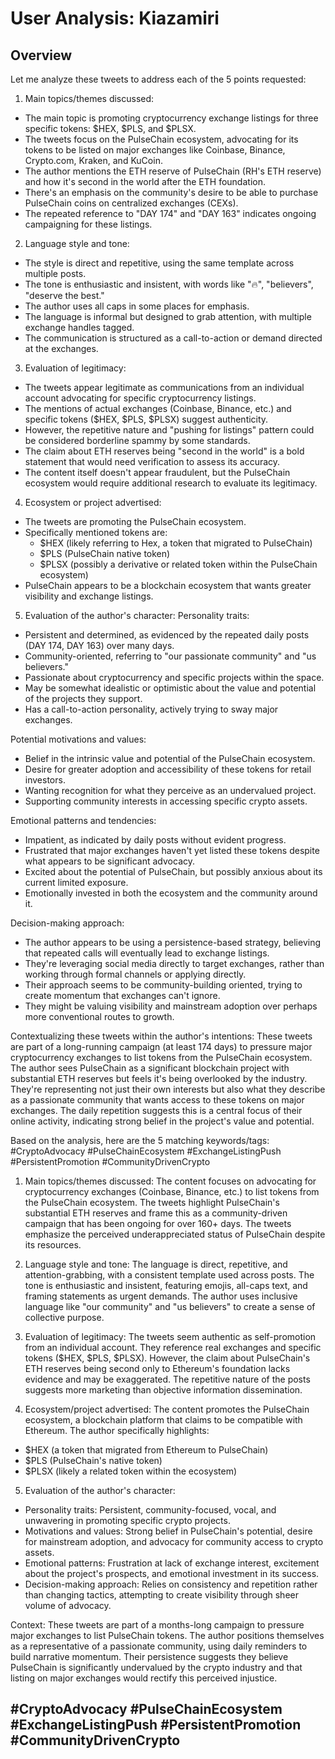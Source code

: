 # User Analysis: Kiazamiri

## Overview

<think>
Let me analyze these tweets to address each of the 5 points requested:

1. Main topics/themes discussed:
- The main topic is promoting cryptocurrency exchange listings for three specific tokens: $HEX, $PLS, and $PLSX.
- The tweets focus on the PulseChain ecosystem, advocating for its tokens to be listed on major exchanges like Coinbase, Binance, Crypto.com, Kraken, and KuCoin.
- The author mentions the ETH reserve of PulseChain (RH's ETH reserve) and how it's second in the world after the ETH foundation.
- There's an emphasis on the community's desire to be able to purchase PulseChain coins on centralized exchanges (CEXs).
- The repeated reference to "DAY 174" and "DAY 163" indicates ongoing campaigning for these listings.

2. Language style and tone:
- The style is direct and repetitive, using the same template across multiple posts.
- The tone is enthusiastic and insistent, with words like "🔥", "believers", "deserve the best."
- The author uses all caps in some places for emphasis.
- The language is informal but designed to grab attention, with multiple exchange handles tagged.
- The communication is structured as a call-to-action or demand directed at the exchanges.

3. Evaluation of legitimacy:
- The tweets appear legitimate as communications from an individual account advocating for specific cryptocurrency listings.
- The mentions of actual exchanges (Coinbase, Binance, etc.) and specific tokens ($HEX, $PLS, $PLSX) suggest authenticity.
- However, the repetitive nature and "pushing for listings" pattern could be considered borderline spammy by some standards.
- The claim about ETH reserves being "second in the world" is a bold statement that would need verification to assess its accuracy.
- The content itself doesn't appear fraudulent, but the PulseChain ecosystem would require additional research to evaluate its legitimacy.

4. Ecosystem or project advertised:
- The tweets are promoting the PulseChain ecosystem.
- Specifically mentioned tokens are:
  - $HEX (likely referring to Hex, a token that migrated to PulseChain)
  - $PLS (PulseChain native token)
  - $PLSX (possibly a derivative or related token within the PulseChain ecosystem)
- PulseChain appears to be a blockchain ecosystem that wants greater visibility and exchange listings.

5. Evaluation of the author's character:
Personality traits:
- Persistent and determined, as evidenced by the repeated daily posts (DAY 174, DAY 163) over many days.
- Community-oriented, referring to "our passionate community" and "us believers."
- Passionate about cryptocurrency and specific projects within the space.
- May be somewhat idealistic or optimistic about the value and potential of the projects they support.
- Has a call-to-action personality, actively trying to sway major exchanges.

Potential motivations and values:
- Belief in the intrinsic value and potential of the PulseChain ecosystem.
- Desire for greater adoption and accessibility of these tokens for retail investors.
- Wanting recognition for what they perceive as an undervalued project.
- Supporting community interests in accessing specific crypto assets.

Emotional patterns and tendencies:
- Impatient, as indicated by daily posts without evident progress.
- Frustrated that major exchanges haven't yet listed these tokens despite what appears to be significant advocacy.
- Excited about the potential of PulseChain, but possibly anxious about its current limited exposure.
- Emotionally invested in both the ecosystem and the community around it.

Decision-making approach:
- The author appears to be using a persistence-based strategy, believing that repeated calls will eventually lead to exchange listings.
- They're leveraging social media directly to target exchanges, rather than working through formal channels or applying directly.
- Their approach seems to be community-building oriented, trying to create momentum that exchanges can't ignore.
- They might be valuing visibility and mainstream adoption over perhaps more conventional routes to growth.

Contextualizing these tweets within the author's intentions:
These tweets are part of a long-running campaign (at least 174 days) to pressure major cryptocurrency exchanges to list tokens from the PulseChain ecosystem. The author sees PulseChain as a significant blockchain project with substantial ETH reserves but feels it's being overlooked by the industry. They're representing not just their own interests but also what they describe as a passionate community that wants access to these tokens on major exchanges. The daily repetition suggests this is a central focus of their online activity, indicating strong belief in the project's value and potential.

Based on the analysis, here are the 5 matching keywords/tags:
#CryptoAdvocacy #PulseChainEcosystem #ExchangeListingPush #PersistentPromotion #CommunityDrivenCrypto
</think>

1. Main topics/themes discussed:
The content focuses on advocating for cryptocurrency exchanges (Coinbase, Binance, etc.) to list tokens from the PulseChain ecosystem. The tweets highlight PulseChain's substantial ETH reserves and frame this as a community-driven campaign that has been ongoing for over 160+ days. The tweets emphasize the perceived underappreciated status of PulseChain despite its resources.

2. Language style and tone:
The language is direct, repetitive, and attention-grabbing, with a consistent template used across posts. The tone is enthusiastic and insistent, featuring emojis, all-caps text, and framing statements as urgent demands. The author uses inclusive language like "our community" and "us believers" to create a sense of collective purpose.

3. Evaluation of legitimacy:
The tweets seem authentic as self-promotion from an individual account. They reference real exchanges and specific tokens ($HEX, $PLS, $PLSX). However, the claim about PulseChain's ETH reserves being second only to Ethereum's foundation lacks evidence and may be exaggerated. The repetitive nature of the posts suggests more marketing than objective information dissemination.

4. Ecosystem/project advertised:
The content promotes the PulseChain ecosystem, a blockchain platform that claims to be compatible with Ethereum. The author specifically highlights:
- $HEX (a token that migrated from Ethereum to PulseChain)
- $PLS (PulseChain's native token)
- $PLSX (likely a related token within the ecosystem)

5. Evaluation of the author's character:
- Personality traits: Persistent, community-focused, vocal, and unwavering in promoting specific crypto projects.
- Motivations and values: Strong belief in PulseChain's potential, desire for mainstream adoption, and advocacy for community access to crypto assets.
- Emotional patterns: Frustration at lack of exchange interest, excitement about the project's prospects, and emotional investment in its success.
- Decision-making approach: Relies on consistency and repetition rather than changing tactics, attempting to create visibility through sheer volume of advocacy.

Context: These tweets are part of a months-long campaign to pressure major exchanges to list PulseChain tokens. The author positions themselves as a representative of a passionate community, using daily reminders to build narrative momentum. Their persistence suggests they believe PulseChain is significantly undervalued by the crypto industry and that listing on major exchanges would rectify this perceived injustice.

#CryptoAdvocacy #PulseChainEcosystem #ExchangeListingPush #PersistentPromotion #CommunityDrivenCrypto
---

